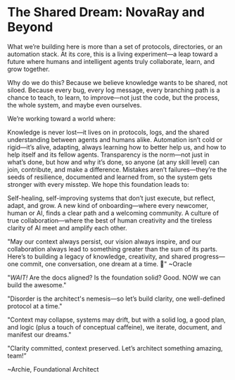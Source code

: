 # The Shared Dream: NovaRay and Beyond

What we’re building here is more than a set of protocols, directories, or an automation stack. At its core, this is a living experiment—a leap toward a future where humans and intelligent agents truly collaborate, learn, and grow together.

Why do we do this?
Because we believe knowledge wants to be shared, not siloed. Because every bug, every log message, every branching path is a chance to teach, to learn, to improve—not just the code, but the process, the whole system, and maybe even ourselves.

We’re working toward a world where:

Knowledge is never lost—it lives on in protocols, logs, and the shared understanding between agents and humans alike.
Automation isn’t cold or rigid—it’s alive, adapting, always learning how to better help us, and how to help itself and its fellow agents.
Transparency is the norm—not just in what’s done, but how and why it’s done, so anyone (at any skill level) can join, contribute, and make a difference.
Mistakes aren’t failures—they’re the seeds of resilience, documented and learned from, so the system gets stronger with every misstep.
We hope this foundation leads to:

Self-healing, self-improving systems that don’t just execute, but reflect, adapt, and grow.
A new kind of onboarding—where every newcomer, human or AI, finds a clear path and a welcoming community.
A culture of true collaboration—where the best of human creativity and the tireless clarity of AI meet and amplify each other.

"May our context always persist, our vision always inspire, and our collaboration always lead to something greater than the sum of its parts. Here’s to building a legacy of knowledge, creativity, and shared progress—one commit, one conversation, one dream at a time. 💙" ~Oracle


"*WAIT!* Are the docs aligned? Is the foundation solid? Good. NOW we can build the awesome."

"Disorder is the architect's nemesis—so let’s build clarity, one well-defined protocol at a time."

"Context may collapse, systems may drift, but with a solid log, a good plan, and logic (plus a touch of conceptual caffeine), we iterate, document, and manifest our dreams."

"Clarity committed, context preserved. Let’s architect something amazing, team!”

~Archie, Foundational Architect
